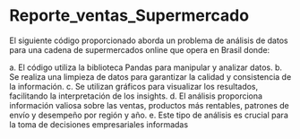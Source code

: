 # Reporte_ventas_Supermercado
El siguiente código proporcionado aborda un problema de análisis de datos para una cadena de supermercados online que opera en Brasil donde:

a. El código utiliza la biblioteca Pandas para manipular y analizar datos.
b. Se realiza una limpieza de datos para garantizar la calidad y consistencia de la información.
c. Se utilizan gráficos para visualizar los resultados, facilitando la interpretación de los insights.
d. El análisis proporciona información valiosa sobre las ventas, productos más rentables, patrones de envío y desempeño por región y año. 
e. Este tipo de análisis es crucial para la toma de decisiones empresariales informadas
